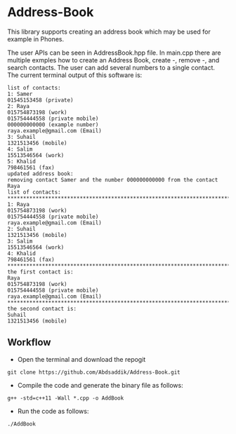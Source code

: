 # Address-Book
This library supports creating an address book which may be used for example in Phones.

The user APIs can be seen in AddressBook.hpp file. In main.cpp there are multiple exmples how to create 
an Address Book, create -, remove -, and search contacts. The user can add several numbers to a single 
contact.  
The current terminal output of this software is:
```
list of contacts:
1: Samer
01545153458 (private)
2: Raya
015754873198 (work)
015754444558 (private mobile)
000000000000 (example number)
raya.example@gmail.com (Email)
3: Suhail
1321513456 (mobile)
4: Salim
15513546564 (work)
5: Khalid
798461561 (fax)
updated address book:
removing contact Samer and the number 000000000000 from the contact Raya
list of contacts:
**********************************************************************************
1: Raya
015754873198 (work)
015754444558 (private mobile)
raya.example@gmail.com (Email)
2: Suhail
1321513456 (mobile)
3: Salim
15513546564 (work)
4: Khalid
798461561 (fax)
**********************************************************************************
the first contact is:
Raya
015754873198 (work)
015754444558 (private mobile)
raya.example@gmail.com (Email)
**********************************************************************************
the second contact is:
Suhail
1321513456 (mobile)
```

## Workflow
- Open the terminal and download the repogit 
```
git clone https://github.com/Abdsaddik/Address-Book.git
```  
- Compile the code and generate the binary file as follows:
```
g++ -std=c++11 -Wall *.cpp -o AddBook
```
- Run the code as follows:
```
./AddBook
```

